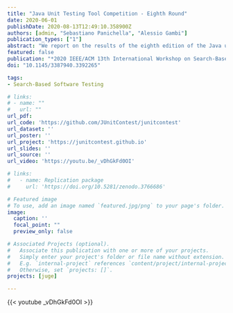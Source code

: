 ```yaml
---
title: "Java Unit Testing Tool Competition - Eighth Round"
date: 2020-06-01
publishDate: 2020-08-13T12:49:10.358900Z
authors: [admin, "Sebastiano Panichella", "Alessio Gambi"]
publication_types: ["1"]
abstract: "We report on the results of the eighth edition of the Java unit testing tool competition. This year, two tools, EvoSuite and Randoop, were executed on a benchmark with (i) new classes under test, selected from open-source software projects, and (ii) the set of classes from one project considered in the previous edition. We relied on an updated infrastructure for the execution of the different tools and the subsequent coverage and mutation analysis based on Docker containers. We considered two different time budgets for test case generation: one an three minutes. This paper describes our method- ology and statistical analysis of the results, presents the results achieved by the contestant tools and highlights the challenges we faced during the competition."
featured: false
publication: "*2020 IEEE/ACM 13th International Workshop on Search-Based Software Testing (SBST '20)*"
doi: "10.1145/3387940.3392265"

tags:
- Search-Based Software Testing

# links:
# - name: ""
#   url: ""
url_pdf:
url_code: 'https://github.com/JUnitContest/junitcontest'
url_dataset: ''
url_poster: ''
url_project: 'https://junitcontest.github.io'
url_slides: ''
url_source: ''
url_video: 'https://youtu.be/_vDhGkFd0OI'

# links:
#   - name: Replication package
#     url: 'https://doi.org/10.5281/zenodo.3766686'

# Featured image
# To use, add an image named `featured.jpg/png` to your page's folder.
image:
  caption: ''
  focal_point: ""
  preview_only: false

# Associated Projects (optional).
#   Associate this publication with one or more of your projects.
#   Simply enter your project's folder or file name without extension.
#   E.g. `internal-project` references `content/project/internal-project/index.md`.
#   Otherwise, set `projects: []`.
projects: [juge]

---
```


{{< youtube _vDhGkFd0OI >}}
